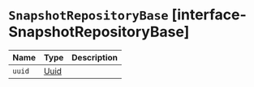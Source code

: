# `SnapshotRepositoryBase` [interface-SnapshotRepositoryBase]

| Name | Type | Description |
| - | - | - |
| `uuid` | [Uuid](./Uuid.md) | &nbsp; |
